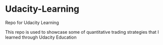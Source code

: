 # Udacity-Learning
Repo for Udacity Learning 

This repo is used to showcase some of quantitative trading strategies that I learned through Udacity Education

